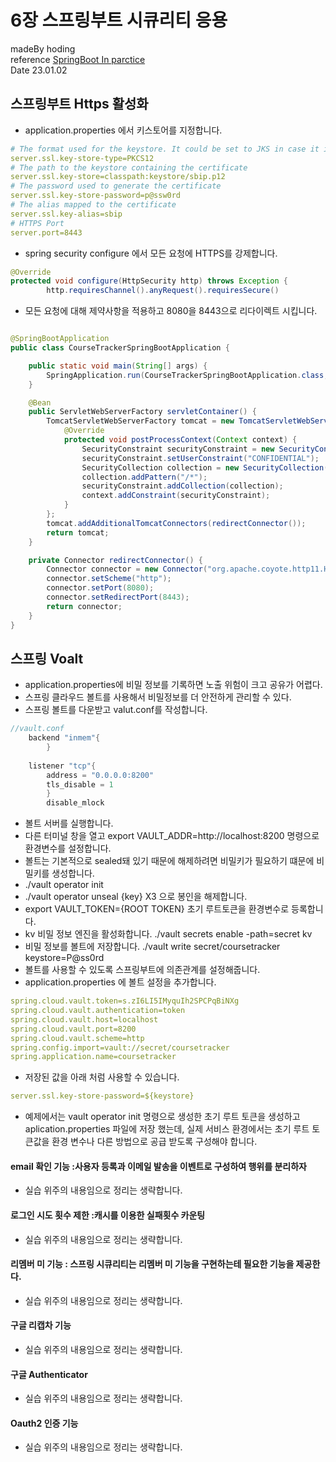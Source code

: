 # 6장 스프링부트 시큐리티 응용
madeBy hoding  
reference [SpringBoot In parctice](https://product.kyobobook.co.kr/detail/S000208713876)  
Date 23.01.02

## 스프링부트 Https 활성화
- application.properties 에서 키스토어를 지정합니다.
```yaml
# The format used for the keystore. It could be set to JKS in case it is a JKS file
server.ssl.key-store-type=PKCS12
# The path to the keystore containing the certificate
server.ssl.key-store=classpath:keystore/sbip.p12
# The password used to generate the certificate
server.ssl.key-store-password=p@ssw0rd
# The alias mapped to the certificate
server.ssl.key-alias=sbip
# HTTPS Port
server.port=8443
```
- spring security configure 에서 모든 요청에 HTTPS를 강제합니다.
```java
@Override
protected void configure(HttpSecurity http) throws Exception {
        http.requiresChannel().anyRequest().requiresSecure()
```
- 모든 요청에 대해 제약사항을 적용하고 8080을 8443으로 리다이렉트 시킵니다.
```java

@SpringBootApplication
public class CourseTrackerSpringBootApplication {

    public static void main(String[] args) {
        SpringApplication.run(CourseTrackerSpringBootApplication.class, args);
    }

    @Bean
    public ServletWebServerFactory servletContainer() {
        TomcatServletWebServerFactory tomcat = new TomcatServletWebServerFactory() {
            @Override
            protected void postProcessContext(Context context) {
                SecurityConstraint securityConstraint = new SecurityConstraint();
                securityConstraint.setUserConstraint("CONFIDENTIAL");
                SecurityCollection collection = new SecurityCollection();
                collection.addPattern("/*");
                securityConstraint.addCollection(collection);
                context.addConstraint(securityConstraint);
            }
        };
        tomcat.addAdditionalTomcatConnectors(redirectConnector());
        return tomcat;
    }

    private Connector redirectConnector() {
        Connector connector = new Connector("org.apache.coyote.http11.Http11NioProtocol");
        connector.setScheme("http");
        connector.setPort(8080);
        connector.setRedirectPort(8443);
        return connector;
    }
}
```

## 스프링 Voalt
- application.properties에 비밀 정보를 기록하면 노출 위험이 크고 공유가 어렵다.
- 스프링 클라우드 볼트를 사용해서 비밀정보를 더 안전하게 관리할 수 있다.
- 스프링 볼트를 다운받고 valut.conf를 작성합니다.
```java
//vault.conf
    backend "inmem"{
        }
        
    listener "tcp"{
        address = "0.0.0.0:8200"
        tls_disable = 1
        }
        disable_mlock
```
- 볼트 서버를 실행합니다.
- 다른 터미널 창을 열고 export VAULT_ADDR=http://localhost:8200 명령으로 환경변수를 설정합니다.
- 볼트는 기본적으로 sealed돼 있기 때문에 해제하려면 비밀키가 필요하기 떄문에 비밀키를 생성합니다.
- ./vault operator init
- ./vault operator unseal {key} X3 으로 봉인을 해제합니다.
- export VAULT_TOKEN={ROOT TOKEN} 초기 루트토큰을 환경변수로 등록합니다.
- kv 비밀 정보 엔진을 활성화합니다. ./vault secrets enable -path=secret kv
- 비밀 정보를 볼트에 저장합니다. ./vault write secret/coursetracker keystore=P@ss0rd
- 볼트를 사용할 수 있도록 스프링부트에 의존관계를 설정해줍니다.
- application.properties 에 볼트 설정을 추가합니다.
```yaml
spring.cloud.vault.token=s.zI6LI5IMyquIh2SPCPqBiNXg
spring.cloud.vault.authentication=token
spring.cloud.vault.host=localhost
spring.cloud.vault.port=8200
spring.cloud.vault.scheme=http
spring.config.import=vault://secret/coursetracker
spring.application.name=coursetracker
```
- 저장된 값을 아래 처럼 사용할 수 있습니다.
```yaml
server.ssl.key-store-password=${keystore}
```
- 예제에서는 vault operator init 명령으로 생성한 초기 루트 토큰을 생성하고 aplication.properties 파일에 저장 했는데, 실제 서비스 환경에서는 초기 루트 토큰값을 환경 변수나 다른 방법으로 공급 받도록 구성해야 합니다.

#### email 확인 기능 :사용자 등록과 이메일 발송을 이벤트로 구성하여 행위를 분리하자
- 실습 위주의 내용임으로 정리는 생략합니다.
#### 로그인 시도 횟수 제한 :캐시를 이용한 실패횟수 카운팅
- 실습 위주의 내용임으로 정리는 생략합니다.
#### 리멤버 미 기능 : 스프링 시큐리티는 리멤버 미 기능을 구현하는테 필요한 기능을 제공한다. 
- 실습 위주의 내용임으로 정리는 생략합니다.
#### 구글 리캡차 기능  
- 실습 위주의 내용임으로 정리는 생략합니다.
#### 구글 Authenticator 
- 실습 위주의 내용임으로 정리는 생략합니다.
#### Oauth2 인증 기능  
- 실습 위주의 내용임으로 정리는 생략합니다.
